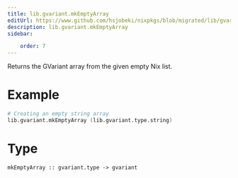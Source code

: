 ```yaml
---
title: lib.gvariant.mkEmptyArray
editUrl: https://www.github.com/hsjobeki/nixpkgs/blob/migrated/lib/gvariant.nix#L128C18
description: lib.gvariant.mkEmptyArray
sidebar:

    order: 7
---
```


Returns the GVariant array from the given empty Nix list.

# Example

```nix
# Creating an empty string array
lib.gvariant.mkEmptyArray (lib.gvariant.type.string)
```

# Type

```
mkEmptyArray :: gvariant.type -> gvariant
```



